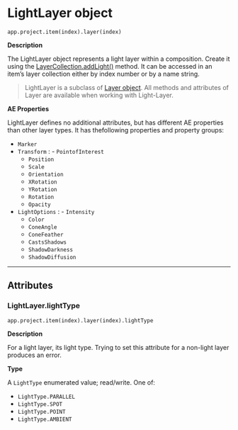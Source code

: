 # LightLayer object

`app.project.item(index).layer(index)`

**Description**

The LightLayer object represents a light layer within a composition. Create it using the [LayerCollection.addLight()](layercollection.md#layercollection-addlight) method. It can be accessed in an item’s layer collection either by index number or by a name string.

> LightLayer is a subclass of [Layer object](layer.md#layer). All methods and attributes of Layer are available when working with Light-Layer.

**AE Properties**

LightLayer defines no additional attributes, but has different AE properties than other layer types. It has thefollowing properties and property groups:

- `Marker`
- `Transform`
  : - `PointofInterest`
    - `Position`
    - `Scale`
    - `Orientation`
    - `XRotation`
    - `YRotation`
    - `Rotation`
    - `Opacity`
- `LightOptions`
  : - `Intensity`
    - `Color`
    - `ConeAngle`
    - `ConeFeather`
    - `CastsShadows`
    - `ShadowDarkness`
    - `ShadowDiffusion`

---

## Attributes

### LightLayer.lightType

`app.project.item(index).layer(index).lightType`

**Description**

For a light layer, its light type. Trying to set this attribute for a non-light layer produces an error.

**Type**

A `LightType` enumerated value; read/write. One of:

- `LightType.PARALLEL`
- `LightType.SPOT`
- `LightType.POINT`
- `LightType.AMBIENT`
